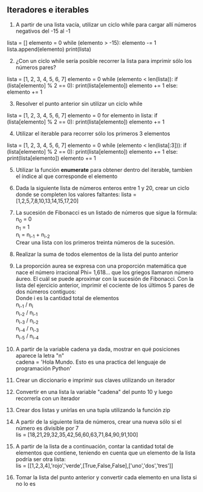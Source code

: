 ## Iteradores e iterables

1) A partir de una lista vacía, utilizar un ciclo while para cargar allí números negativos del -15 al -1

lista = []
elemento = 0
while (elemento > -15):
    elemento -= 1
    lista.append(elemento)
    print(lista)

2) ¿Con un ciclo while sería posible recorrer la lista para imprimir sólo los números pares?

lista = [1, 2, 3, 4, 5, 6, 7]
elemento = 0 
while (elemento < len(lista)):
    if (lista[elemento] % 2 == 0):
        print(lista[elemento])
        elemento += 1
    else:
        elemento += 1

3) Resolver el punto anterior sin utilizar un ciclo while

lista = [1, 2, 3, 4, 5, 6, 7]
elemento = 0 
for elemento in lista:
      if (lista[elemento] % 2 == 0):
        print(lista[elemento])
        elemento += 1

4) Utilizar el iterable para recorrer sólo los primeros 3 elementos

lista = [1, 2, 3, 4, 5, 6, 7]
elemento = 0 
while (elemento < len(lista[:3])):
    if (lista[elemento] % 2 == 0):
        print(lista[elemento])
        elemento += 1
    else:
    print(lista[elemento])
        elemento += 1

5) Utilizar la función **enumerate** para obtener dentro del iterable, tambien el índice al que corresponde el elemento

6) Dada la siguiente lista de números enteros entre 1 y 20, crear un ciclo donde se completen los valores faltantes: lista = [1,2,5,7,8,10,13,14,15,17,20]

7) La sucesión de Fibonacci es un listado de números que sigue la fórmula: <br>
n<sub>0</sub> = 0<br>
n<sub>1</sub> = 1<br>
n<sub>i</sub> = n<sub>i-1</sub> + n<sub>i-2</sub><br>
Crear una lista con los primeros treinta números de la sucesión.<br>

8) Realizar la suma de todos elementos de la lista del punto anterior

9) La proporción aurea se expresa con una proporción matemática que nace el número irracional Phi= 1,618… que los griegos llamaron número áureo. El cuál se puede aproximar con la sucesión de Fibonacci. Con la lista del ejercicio anterior, imprimir el cociente de los últimos 5 pares de dos números contiguos:<br>
Donde i es la cantidad total de elementos<br>
n<sub>i-1</sub> / n<sub>i</sub><br>
n<sub>i-2</sub> / n<sub>i-1</sub><br>
n<sub>i-3</sub> / n<sub>i-2</sub><br>
n<sub>i-4</sub> / n<sub>i-3</sub><br>
n<sub>i-5</sub> / n<sub>i-4</sub><br>
 

10) A partir de la variable cadena ya dada, mostrar en qué posiciones aparece la letra "n"<br>
cadena = 'Hola Mundo. Esto es una practica del lenguaje de programación Python'

11) Crear un diccionario e imprimir sus claves utilizando un iterador

12) Convertir en una lista la variable "cadena" del punto 10 y luego recorrerla con un iterador 

13) Crear dos listas y unirlas en una tupla utilizando la función zip

14) A partir de la siguiente lista de números, crear una nueva sólo si el número es divisible por 7<br>
lis = [18,21,29,32,35,42,56,60,63,71,84,90,91,100]

15) A partir de la lista de a continuación, contar la cantidad total de elementos que contiene, teniendo en cuenta que un elemento de la lista podría ser otra lista:<br>
lis = [[1,2,3,4],'rojo','verde',[True,False,False],['uno','dos','tres']]

16) Tomar la lista del punto anterior y convertir cada elemento en una lista si no lo es
